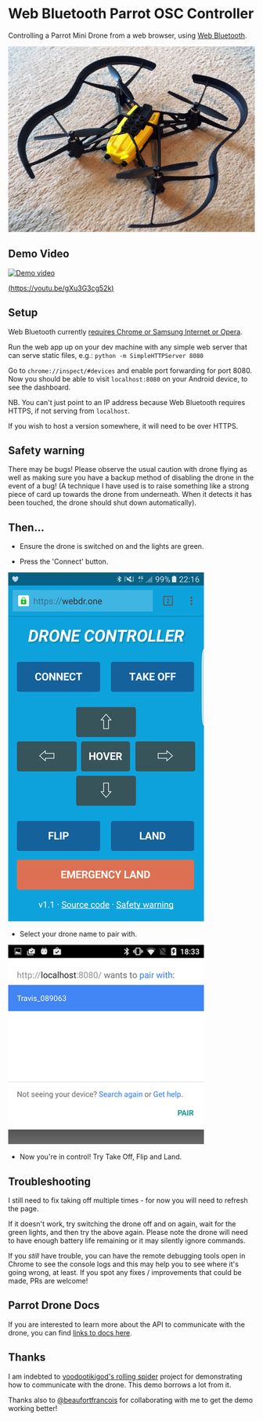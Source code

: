 # Web Bluetooth Parrot OSC Controller

Controlling a Parrot Mini Drone from a web browser, using [Web Bluetooth](https://developers.google.com/web/updates/2015/07/interact-with-ble-devices-on-the-web?hl=en).

![Parrot mini drone](dist/docs/images/parrot-mini-drone.jpg?raw=true "Parrot mini drone") 

## Demo Video

[![Demo video](https://j.gifs.com/wp482w.gif)](https://youtu.be/gXu3G3cg52k)
 
[(https://youtu.be/gXu3G3cg52k)](https://youtu.be/gXu3G3cg52k) 
 
## Setup

Web Bluetooth currently [requires Chrome or Samsung Internet or Opera](http://caniuse.com/#feat=web-bluetooth).

Run the web app up on your dev machine with any simple web server that can serve static files, e.g.: `python -m SimpleHTTPServer 8080`

Go to `chrome://inspect/#devices` and enable port forwarding for port 8080.
Now you should be able to visit `localhost:8080` on your Android device, to see the dashboard. 

NB. You can't just point to an IP address because Web Bluetooth requires HTTPS, if not serving from `localhost`. 

If you wish to host a version somewhere, it will need to be over HTTPS.

## Safety warning

There may be bugs! Please observe the usual caution with drone flying as well as making sure you have a backup method 
of disabling the drone in the event of a bug! (A technique I have used is to raise something like a strong piece of 
card up towards the drone from underneath. When it detects it has been touched, the drone should shut down automatically).

## Then...

* Ensure the drone is switched on and the lights are green.

* Press the 'Connect' button.

![App screenshot](dist/docs/images/app.png?raw=true "App screenshot")

* Select your drone name to pair with.

![Pair screen](dist/docs/images/pair-screen.png?raw=true "Pair screen")

* Now you're in control! Try Take Off, Flip and Land.  

## Troubleshooting

I still need to fix taking off multiple times - for now you will need to refresh the page.

If it doesn't work, try switching the drone off and on again, wait for the green lights, and then try the above again.
Please note the drone will need to have enough battery life remaining or it may silently ignore commands.

If you *still* have trouble, you can have the remote debugging tools open in Chrome to see the console logs and this 
may help you to see where it's going wrong, at least. If you spot any fixes / improvements that could be made, PRs are 
welcome!

## Parrot Drone Docs

If you are interested to learn more about the API to communicate with the drone, you can find 
[links to docs here](https://github.com/voodootikigod/node-rolling-spider/issues/78).

## Thanks

I am indebted to [voodootikigod's rolling spider](https://github.com/voodootikigod/node-rolling-spider) project for 
demonstrating how to communicate with the drone. This demo borrows a lot from it.

Thanks also to [@beaufortfrancois](https://github.com/beaufortfrancois) for collaborating with me to get the demo 
working better!
